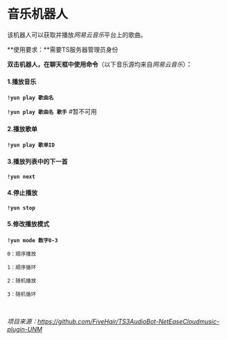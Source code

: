 # 音乐机器人

该机器人可以获取并播放*网易云音乐*平台上的歌曲。

**使用要求：**需要TS服务器管理员身份

**双击机器人，在聊天框中使用命令**（以下音乐源均来自*网易云音乐*）**：**

#### 1.播放音乐

**`!yun play 歌曲名`**

**`!yun play 歌曲名 歌手`** #暂不可用

#### 2.播放歌单

**`!yun play 歌单ID`**

#### 3.播放列表中的下一首

**`!yun next`**

#### 4.停止播放

**`!yun stop`**

#### 5.修改播放模式

**`!yun mode 数字0-3`**

`0：顺序播放`

`1：顺序循环`

`2：随机播放`

`3：随机循环`

<br>

*项目来源：https://github.com/FiveHair/TS3AudioBot-NetEaseCloudmusic-plugin-UNM*
